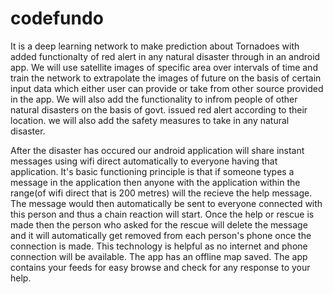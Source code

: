 # codefundo
It is a deep learning network to make prediction about Tornadoes with added functionalty of red alert in any natural disaster through in an android app. We will use satellite images of specific area over intervals of time and train the network to extrapolate the images of future on the basis of certain input data which either user can provide or take from other source provided in the app. We will also add the functionality to infrom people of other natural disasters on the basis of govt. issued red alert according to their location. we will also add the safety measures to take in any natural disaster.

After the disaster has occured our android application will share instant messages using wifi direct automatically to everyone having that application. It's basic functioning principle is that if someone types a message in the application then anyone with the application within the range(of wifi direct that is 200 metres) will the recieve the help message. The message would then automatically be sent to everyone connected with this person and thus a chain reaction will start. Once the help or rescue is made then the person who asked for the rescue will delete the message and it will automatically get removed from each person's phone once the connection is made. This technology is helpful as no internet and phone connection will be available. The app has an offline map saved. The app contains your feeds for easy browse and check for any response to your help.
